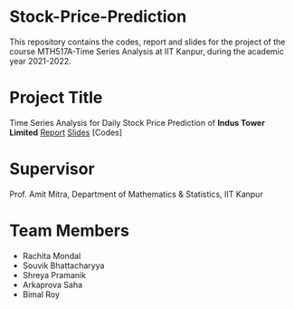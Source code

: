 # Stock-Price-Prediction
This repository contains the codes, report and slides for the project of the course MTH517A-Time Series Analysis at IIT Kanpur, during the academic year 2021-2022.
# Project Title 
Time Series Analysis for Daily Stock Price Prediction of **Indus Tower Limited**
[Report](https://github.com/Rachita-Mondal/Stock-Price-Prediction/blob/main/Group%203_Final%20Report_MTH517A.pdf)
[Slides](https://github.com/Rachita-Mondal/Stock-Price-Prediction/blob/main/Group%203_Presentation_MTH517A.pptx)
[Codes]
# Supervisor
Prof. Amit Mitra, Department of Mathematics & Statistics, IIT Kanpur 
# Team Members
* Rachita Mondal
* Souvik Bhattacharyya
* Shreya Pramanik
* Arkaprova Saha
* Bimal Roy



